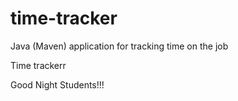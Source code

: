 # time-tracker
Java (Maven) application for tracking time on the job

Time trackerr

Good Night Students!!!
